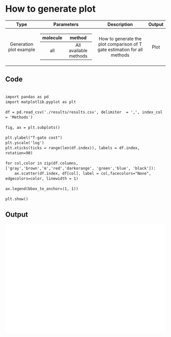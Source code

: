 How to generate plot
=============

| Type  | Parameters | Description | Output |
|:-------------: |:-------------: |:-------------: |:-------------: |
| Generation plot example  | <table>  <thead>  <tr>  <th>molecule</th>  <th>method</th> </tr>  </thead>  <tbody>  <tr>  <td>all</td><td>All available methods</td></tr>  <tr>  </tbody>  </table>     | How to generate the plot comparison of T gate estimation for all methods | Plot |

Code
-------------
```

import pandas as pd
import matplotlib.pyplot as plt

df = pd.read_csv('./results/results.csv', delimiter  = ',', index_col = 'Methods')

fig, ax = plt.subplots()

plt.ylabel("T-gate cost")
plt.yscale('log')
plt.xticks(ticks = range(len(df.index)), labels = df.index, rotation=90)

for col,color in zip(df.columns, ['gray','brown','m','red','darkorange', 'green','blue', 'black']):
    ax.scatter(df.index, df[col], label = col,facecolors="None", edgecolors=color, linewidth = 1)

ax.legend(bbox_to_anchor=(1, 1))

plt.show()

```

Output
---------

![](https://github.com/PabloAMC/TFermion/blob/develop/snippets/cost_plot.png)
